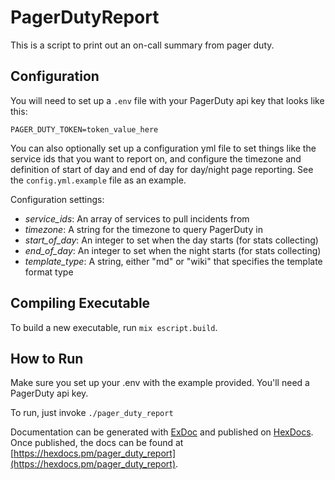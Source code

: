 # PagerDutyReport

This is a script to print out an on-call summary from pager duty.

## Configuration

You will need to set up a `.env` file with your PagerDuty api key that looks like this:

```
PAGER_DUTY_TOKEN=token_value_here
```

You can also optionally set up a configuration yml file to set things like the service ids that you want to report on, and configure the timezone and definition of start of day and end of day for day/night page reporting. See the `config.yml.example` file as an example.

Configuration settings:
  * *service_ids*: An array of services to pull incidents from
  * *timezone*: A string for the timezone to query PagerDuty in
  * *start_of_day*: An integer to set when the day starts (for stats collecting)
  * *end_of_day*: An integer to set when the night starts (for stats collecting)
  * *template_type*: A string, either "md" or "wiki" that specifies the template format type

## Compiling Executable

To build a new executable, run `mix escript.build`.

## How to Run

Make sure you set up your .env with the example provided. You'll need a PagerDuty api key.

To run, just invoke `./pager_duty_report`

Documentation can be generated with [ExDoc](https://github.com/elixir-lang/ex_doc)
and published on [HexDocs](https://hexdocs.pm). Once published, the docs can
be found at [https://hexdocs.pm/pager_duty_report](https://hexdocs.pm/pager_duty_report).

